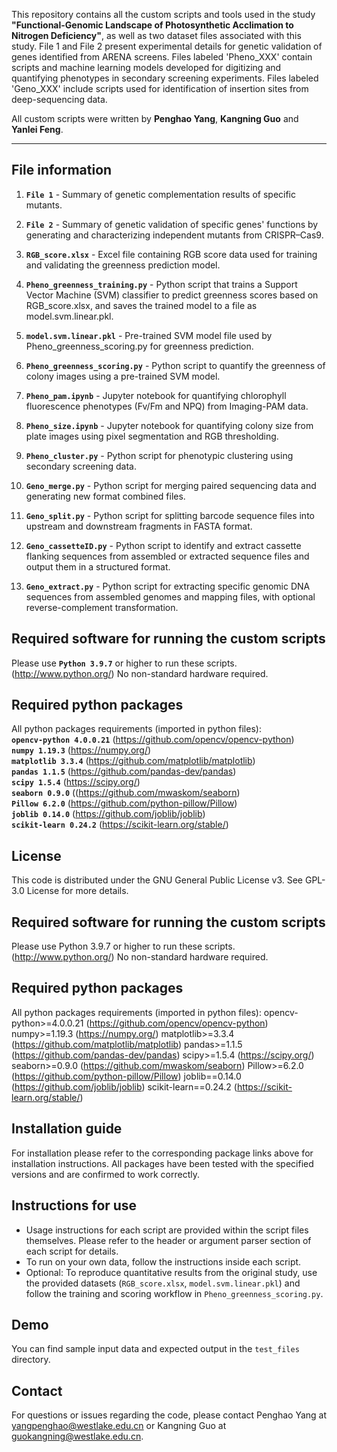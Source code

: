 
This repository contains all the custom scripts and tools used in the study **"Functional-Genomic Landscape of Photosynthetic Acclimation to Nitrogen Deficiency"**, as well as two dataset files associated with this study. File 1 and File 2 present experimental details for genetic validation of genes identified from ARENA screens. Files labeled 'Pheno_XXX' contain scripts and machine learning models developed for digitizing and quantifying phenotypes in secondary screening experiments. Files labeled 'Geno_XXX' include scripts used for identification of insertion sites from deep-sequencing data.

All custom scripts were written by **Penghao Yang**, **Kangning Guo** and **Yanlei Feng**.

---

## File information

1. **`File 1`** - Summary of genetic complementation results of specific mutants.
   
2. **`File 2`** - Summary of genetic validation of specific genes' functions by generating and characterizing independent mutants from CRISPR–Cas9.
  
3. **`RGB_score.xlsx`** - Excel file containing RGB score data used for training and validating the greenness prediction model.
   
4. **`Pheno_greenness_training.py`** - Python script that trains a Support Vector Machine (SVM) classifier to predict greenness scores based on RGB_score.xlsx, and saves the trained model to a file as model.svm.linear.pkl.

5. **`model.svm.linear.pkl`** - Pre-trained SVM model file used by Pheno_greenness_scoring.py for greenness prediction.

6. **`Pheno_greenness_scoring.py`** - Python script to quantify the greenness of colony images using a pre-trained SVM model.

7. **`Pheno_pam.ipynb`** - Jupyter notebook for quantifying chlorophyll fluorescence phenotypes (Fv/Fm and NPQ) from Imaging-PAM data.

8. **`Pheno_size.ipynb`** - Jupyter notebook for quantifying colony size from plate images using pixel segmentation and RGB thresholding.

9. **`Pheno_cluster.py`** - Python script for phenotypic clustering using secondary screening data.

10. **`Geno_merge.py`** - Python script for merging paired sequencing data and generating new format combined files.
    
11. **`Geno_split.py`** - Python script for splitting barcode sequence files into upstream and downstream fragments in FASTA format.
    
12. **`Geno_cassetteID.py`** - Python script to identify and extract cassette flanking sequences from assembled or extracted sequence files and output them in a structured format.
    
13. **`Geno_extract.py`** - Python script for extracting specific genomic DNA sequences from assembled genomes and mapping files, with optional reverse-complement transformation.

## Required software for running the custom scripts
Please use **`Python 3.9.7`** or higher to run these scripts. (http://www.python.org/)
No non-standard hardware required.

## Required python packages
All python packages requirements (imported in python files):<br>
**`opencv-python 4.0.0.21`** (https://github.com/opencv/opencv-python) <br>
**`numpy 1.19.3`** (https://numpy.org/) <br>
**`matplotlib 3.3.4`** (https://github.com/matplotlib/matplotlib) <br>
**`pandas 1.1.5`** (https://github.com/pandas-dev/pandas) <br>
**`scipy 1.5.4`** (https://scipy.org/) <br>
**`seaborn 0.9.0`** ((https://github.com/mwaskom/seaborn)<br>
**`Pillow 6.2.0`** (https://github.com/python-pillow/Pillow)<br>
**`joblib 0.14.0`** (https://github.com/joblib/joblib)<br>
**`scikit-learn 0.24.2`** (https://scikit-learn.org/stable/) 

## License
This code is distributed under the GNU General Public License v3. See GPL-3.0 License for more details.

## Required software for running the custom scripts
Please use Python 3.9.7 or higher to run these scripts. (http://www.python.org/)
No non-standard hardware required.

## Required python packages
All python packages requirements (imported in python files):
opencv-python>=4.0.0.21 (https://github.com/opencv/opencv-python)
numpy>=1.19.3 (https://numpy.org/)
matplotlib>=3.3.4 (https://github.com/matplotlib/matplotlib)
pandas>=1.1.5 (https://github.com/pandas-dev/pandas)
scipy>=1.5.4 (https://scipy.org/)
seaborn>=0.9.0 (https://github.com/mwaskom/seaborn)
Pillow>=6.2.0 (https://github.com/python-pillow/Pillow)
joblib==0.14.0 (https://github.com/joblib/joblib)
scikit-learn==0.24.2 (https://scikit-learn.org/stable/)

## Installation guide
For installation please refer to the corresponding package links above for installation instructions. All packages have been tested with the specified versions and are confirmed to work correctly.

## Instructions for use
- Usage instructions for each script are provided within the script files themselves. Please refer to the header or argument parser section of each script for details.
- To run on your own data, follow the instructions inside each script.
- Optional: To reproduce quantitative results from the original study, use the provided datasets (`RGB_score.xlsx`, `model.svm.linear.pkl`) and follow the training and scoring workflow in `Pheno_greenness_scoring.py`.

## Demo
You can find sample input data and expected output in the `test_files` directory.

## Contact

For questions or issues regarding the code, please contact Penghao Yang at yangpenghao@westlake.edu.cn or Kangning Guo at guokangning@westlake.edu.cn.

